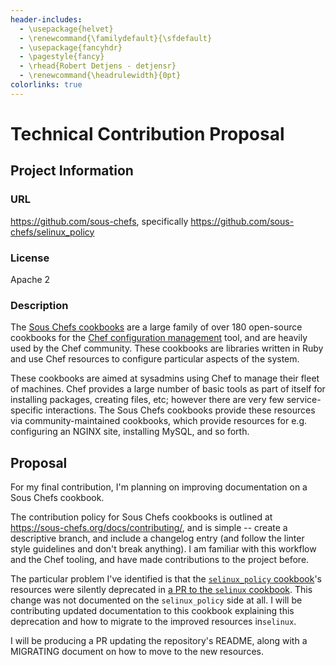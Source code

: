 ```yaml
---
header-includes:
  - \usepackage{helvet}
  - \renewcommand{\familydefault}{\sfdefault}
  - \usepackage{fancyhdr}
  - \pagestyle{fancy}
  - \rhead{Robert Detjens - detjensr}
  - \renewcommand{\headrulewidth}{0pt}
colorlinks: true
---
```


# Technical Contribution Proposal

## Project Information

### URL

<https://github.com/sous-chefs>, specifically
<https://github.com/sous-chefs/selinux_policy>

### License

Apache 2

### Description


The [Sous Chefs cookbooks](https://github.com/sous-chefs) are a large family of
over 180 open-source cookbooks for the [Chef configuration
management](https://github.com/chef/chef) tool, and are heavily used by the Chef
community. These cookbooks are libraries written in Ruby and use Chef resources
to configure particular aspects of the system.

These cookbooks are aimed at sysadmins using Chef to manage their fleet of
machines. Chef provides a large number of basic tools as part of itself for
installing packages, creating files, etc; however there are very few
service-specific interactions. The Sous Chefs cookbooks provide these resources
via community-maintained cookbooks, which provide resources for e.g. configuring
an NGINX site, installing MySQL, and so forth.

## Proposal

For my final contribution, I'm planning on improving documentation on a Sous
Chefs cookbook.

The contribution policy for Sous Chefs cookbooks is outlined at
<https://sous-chefs.org/docs/contributing/>, and is simple -- create a
descriptive branch, and include a changelog entry (and follow the linter style
guidelines and don't break anything). I am familiar with this workflow and the
Chef tooling, and have made contributions to the project before.

The particular problem I've identified is that the [`selinux_policy`
cookbook](https://github.com/sous-chefs/selinux_policy)'s resources were
silently deprecated in [a PR to the `selinux`
cookbook](https://github.com/sous-chefs/selinux/pulls/79). This change was not
documented on the `selinux_policy` side at all. I will be contributing updated
documentation to this cookbook explaining this deprecation and how to migrate to
the improved resources in`selinux`.

I will be producing a PR updating the repository's README, along with a
MIGRATING document on how to move to the new resources.
